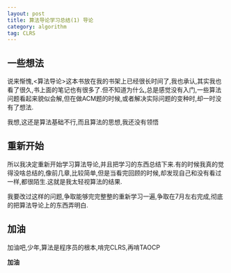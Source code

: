 ```yaml
---
layout: post
title: 算法导论学习总结(1) 导论
category: algorithm
tag: CLRS
---
```


## 一些想法

说来惭愧,<算法导论>这本书放在我的书架上已经很长时间了,我也承认,其实我也看了很久,书上面的笔记也有很多了.但不知道为什么,总是感觉没有入门,一些算法问题看起来貌似会解,但在做ACM题的时候,或者解决实际问题的变种时,却一时没有了想法.

我想,这还是算法基础不行,而且算法的思想,我还没有领悟

## 重新开始

所以我决定重新开始学习算法导论,并且把学习的东西总结下来.有的时候我真的觉得没啥总结的,像前几章,比较简单,但是当看完回顾的时候,却发现自己和没有看过一样,都很陌生.这就是我太轻视算法的结果.

我要改过这样的问题,争取能够完完整整的重新学习一遍,争取在7月左右完成,彻底的把算法导论上的东西弄明白.

## 加油

加油吧,少年,算法是程序员的根本,啃完CLRS,再啃TAOCP

**加油**
